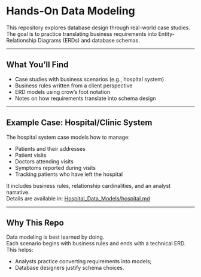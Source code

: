 # Hands-On Data Modeling

This repository explores database design through real-world case studies.  
The goal is to practice translating business requirements into Entity-Relationship Diagrams (ERDs) and database schemas.  

---

## What You’ll Find
- Case studies with business scenarios (e.g., hospital system)  
- Business rules written from a client perspective  
- ERD models using crow’s foot notation  
- Notes on how requirements translate into schema design  

---

## Example Case: Hospital/Clinic System
The hospital system case models how to manage:
- Patients and their addresses  
- Patient visits  
- Doctors attending visits  
- Symptoms reported during visits  
- Tracking patients who have left the hospital  

It includes business rules, relationship cardinalities, and an analyst narrative.  
Details are available in: [Hospital_Data_Models/hospital.md](Hospital_Data_Models/hospital.md)  

---

## Why This Repo
Data modeling is best learned by doing.  
Each scenario begins with business rules and ends with a technical ERD.  
This helps:  
- Analysts practice converting requirements into models;  
- Database designers justify schema choices.  



